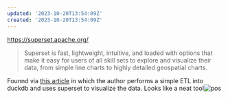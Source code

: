 ```yaml
---
updated: '2023-10-20T13:54:09Z'
created: '2023-10-20T13:54:09Z'
---
```

https://superset.apache.org/

> Superset is fast, lightweight, intuitive, and loaded with options that make it easy for users of all skill sets to explore and visualize their data, from simple line charts to highly detailed geospatial charts.

Founnd via [this article](https://duckdb.org/2022/10/12/modern-data-stack-in-a-box.html) in which the author performs a simple ETL into duckdb and uses superset to visualize the data. Looks like a neat tool![pos]()